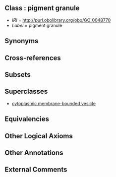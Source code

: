 
## Class : pigment granule

 * *IRI* = http://purl.obolibrary.org/obo/GO_0048770
 * *Label* = pigment granule

## Synonyms


## Cross-references


## Subsets


## Superclasses

 * [cytoplasmic membrane-bounded vesicle](../../GO/23/GO_0016023.md)

## Equivalencies


## Other Logical Axioms


## Other Annotations


## External Comments

